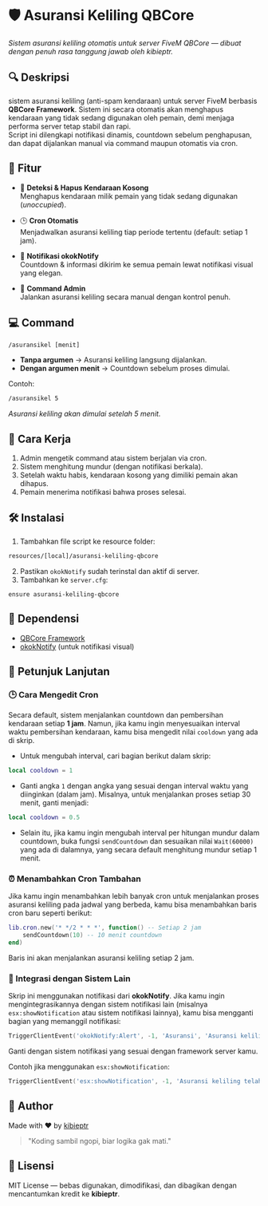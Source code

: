 # 🛡️ Asuransi Keliling QBCore
_Sistem asuransi keliling otomatis untuk server FiveM QBCore — dibuat dengan penuh rasa tanggung jawab oleh kibieptr._

## 🔍 Deskripsi
sistem asuransi keliling (anti-spam kendaraan) untuk server FiveM berbasis **QBCore Framework**. Sistem ini secara otomatis akan menghapus kendaraan yang tidak sedang digunakan oleh pemain, demi menjaga performa server tetap stabil dan rapi.  
Script ini dilengkapi notifikasi dinamis, countdown sebelum penghapusan, dan dapat dijalankan manual via command maupun otomatis via cron.


## 🧰 Fitur
- 🚗 **Deteksi & Hapus Kendaraan Kosong**  
  Menghapus kendaraan milik pemain yang tidak sedang digunakan (*unoccupied*).

- 🕒 **Cron Otomatis**  
  Menjadwalkan asuransi keliling tiap periode tertentu (default: setiap 1 jam).

- 📢 **Notifikasi okokNotify**  
  Countdown & informasi dikirim ke semua pemain lewat notifikasi visual yang elegan.

- 🔐 **Command Admin**  
  Jalankan asuransi keliling secara manual dengan kontrol penuh.


## 💻 Command
```
/asuransikel [menit]
```
- **Tanpa argumen** → Asuransi keliling langsung dijalankan.
- **Dengan argumen menit** → Countdown sebelum proses dimulai.

Contoh:
```bash
/asuransikel 5
```
_Asuransi keliling akan dimulai setelah 5 menit._

## 🧠 Cara Kerja
1. Admin mengetik command atau sistem berjalan via cron.
2. Sistem menghitung mundur (dengan notifikasi berkala).
3. Setelah waktu habis, kendaraan kosong yang dimiliki pemain akan dihapus.
4. Pemain menerima notifikasi bahwa proses selesai.


## 🛠️ Instalasi
1. Tambahkan file script ke resource folder:
```bash
resources/[local]/asuransi-keliling-qbcore
```
2. Pastikan `okokNotify` sudah terinstal dan aktif di server.
3. Tambahkan ke `server.cfg`:
```
ensure asuransi-keliling-qbcore
```

## 🧾 Dependensi
- [QBCore Framework](https://github.com/qbcore-framework/qb-core)
- [okokNotify](https://github.com/overextended/ox_lib) (untuk notifikasi visual)


## 🔄 Petunjuk Lanjutan

### 🕒 Cara Mengedit Cron
Secara default, sistem menjalankan countdown dan pembersihan kendaraan setiap **1 jam**. Namun, jika kamu ingin menyesuaikan interval waktu pembersihan kendaraan, kamu bisa mengedit nilai `cooldown` yang ada di skrip.

- Untuk mengubah interval, cari bagian berikut dalam skrip:
```lua
local cooldown = 1
```
- Ganti angka `1` dengan angka yang sesuai dengan interval waktu yang diinginkan (dalam jam). Misalnya, untuk menjalankan proses setiap 30 menit, ganti menjadi:
```lua
local cooldown = 0.5
```
- Selain itu, jika kamu ingin mengubah interval per hitungan mundur dalam countdown, buka fungsi `sendCountdown` dan sesuaikan nilai `Wait(60000)` yang ada di dalamnya, yang secara default menghitung mundur setiap 1 menit.

### ⏰ Menambahkan Cron Tambahan
Jika kamu ingin menambahkan lebih banyak cron untuk menjalankan proses asuransi keliling pada jadwal yang berbeda, kamu bisa menambahkan baris cron baru seperti berikut:
```lua
lib.cron.new('* */2 * * *', function() -- Setiap 2 jam
    sendCountdown(10) -- 10 menit countdown
end)
```
Baris ini akan menjalankan asuransi keliling setiap 2 jam.


### 🔄 Integrasi dengan Sistem Lain
Skrip ini menggunakan notifikasi dari **okokNotify**. Jika kamu ingin mengintegrasikannya dengan sistem notifikasi lain (misalnya `esx:showNotification` atau sistem notifikasi lainnya), kamu bisa mengganti bagian yang memanggil notifikasi:
```lua
TriggerClientEvent('okokNotify:Alert', -1, 'Asuransi', 'Asuransi keliling telah selesai', 5000, 'success')
```
Ganti dengan sistem notifikasi yang sesuai dengan framework server kamu.

Contoh jika menggunakan `esx:showNotification`:
```lua
TriggerClientEvent('esx:showNotification', -1, 'Asuransi keliling telah selesai')
```

## 👤 Author
Made with ❤️ by [kibieptr](https://github.com/kibieptr)  
> "Koding sambil ngopi, biar logika gak mati."


## 📜 Lisensi
MIT License — bebas digunakan, dimodifikasi, dan dibagikan dengan mencantumkan kredit ke **kibieptr**.

